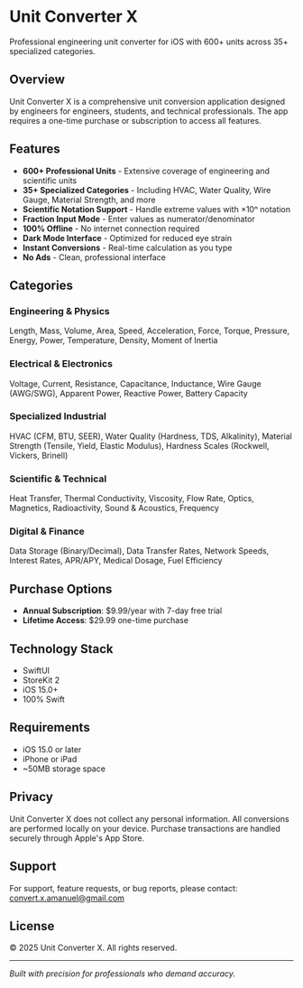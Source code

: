 # Unit Converter X

Professional engineering unit converter for iOS with 600+ units across 35+ specialized categories.

## Overview

Unit Converter X is a comprehensive unit conversion application designed by engineers for engineers, students, and technical professionals. The app requires a one-time purchase or subscription to access all features.

## Features

- **600+ Professional Units** - Extensive coverage of engineering and scientific units
- **35+ Specialized Categories** - Including HVAC, Water Quality, Wire Gauge, Material Strength, and more
- **Scientific Notation Support** - Handle extreme values with ×10ⁿ notation
- **Fraction Input Mode** - Enter values as numerator/denominator
- **100% Offline** - No internet connection required
- **Dark Mode Interface** - Optimized for reduced eye strain
- **Instant Conversions** - Real-time calculation as you type
- **No Ads** - Clean, professional interface

## Categories

### Engineering & Physics
Length, Mass, Volume, Area, Speed, Acceleration, Force, Torque, Pressure, Energy, Power, Temperature, Density, Moment of Inertia

### Electrical & Electronics
Voltage, Current, Resistance, Capacitance, Inductance, Wire Gauge (AWG/SWG), Apparent Power, Reactive Power, Battery Capacity

### Specialized Industrial
HVAC (CFM, BTU, SEER), Water Quality (Hardness, TDS, Alkalinity), Material Strength (Tensile, Yield, Elastic Modulus), Hardness Scales (Rockwell, Vickers, Brinell)

### Scientific & Technical
Heat Transfer, Thermal Conductivity, Viscosity, Flow Rate, Optics, Magnetics, Radioactivity, Sound & Acoustics, Frequency

### Digital & Finance
Data Storage (Binary/Decimal), Data Transfer Rates, Network Speeds, Interest Rates, APR/APY, Medical Dosage, Fuel Efficiency

## Purchase Options

- **Annual Subscription**: $9.99/year with 7-day free trial
- **Lifetime Access**: $29.99 one-time purchase

## Technology Stack

- SwiftUI
- StoreKit 2
- iOS 15.0+
- 100% Swift

## Requirements

- iOS 15.0 or later
- iPhone or iPad
- ~50MB storage space

## Privacy

Unit Converter X does not collect any personal information. All conversions are performed locally on your device. Purchase transactions are handled securely through Apple's App Store.

## Support

For support, feature requests, or bug reports, please contact: convert.x.amanuel@gmail.com

## License

© 2025 Unit Converter X. All rights reserved.

---

*Built with precision for professionals who demand accuracy.*
